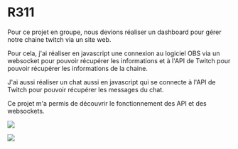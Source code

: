 # R311

Pour ce projet en groupe, nous devions réaliser un dashboard pour gérer notre chaine twitch via un site web.

Pour cela, j'ai réaliser en javascript une connexion au logiciel OBS via un websocket pour pouvoir récupérer les informations et à l'API de Twitch pour pouvoir récupérer les informations de la chaine.

J'ai aussi réaliser un chat aussi en javascript qui se connecte à l'API de Twitch pour pouvoir récupérer les messages du chat.

Ce projet m'a permis de découvrir le fonctionnement des API et des websockets.

![](https://maxsteel.karibsen.fr/image/d4911c6e8668967430128951b50ef95f.png)

![](https://maxsteel.karibsen.fr/image/47f6f986bbef27ce8e6d60430b57bfd6.png)